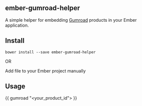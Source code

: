 ## ember-gumroad-helper

A simple helper for embedding [Gumroad](https://gumroad.com) products in your
Ember application.

## Install

`bower install --save ember-gumroad-helper`

OR

Add file to your Ember project manually

## Usage

{{ gumroad "<your_product_id"> }}
